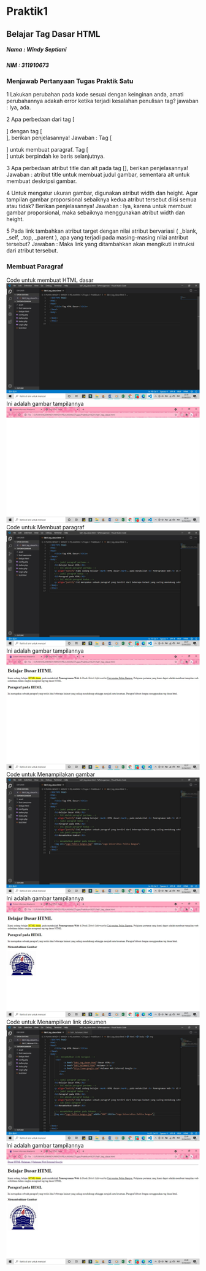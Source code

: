 # Praktik1
## Belajar Tag Dasar HTML

##### Nama : Windy Septiani
##### NIM  : 311910673

### Menjawab Pertanyaan Tugas Praktik Satu
1 Lakukan perubahan pada kode sesuai dengan keinginan anda, amati perubahannya adakah 
error ketika terjadi kesalahan penulisan tag?
jawaban : Iya, ada.

2 Apa perbedaan dari tag [<p>] dengan tag [<br>], berikan penjelasannya!
Jawaban : Tag [<p>] untuk membuat paragraf. Tag [<br>] untuk berpindah ke baris selanjutnya.

3 Apa perbedaan atribut title dan alt pada tag [<img>], berikan penjelasannya!
Jawaban : atribut title untuk membuat judul gambar, sementara alt untuk membuat deskripsi gambar.

4 Untuk mengatur ukuran gambar, digunakan atribut width dan height. Agar tampilan gambar 
proporsional sebaiknya kedua atribut tersebut diisi semua atau tidak? Berikan penjelasannya!
Jawaban : Iya, karena untuk membuat gambar proporsional, maka sebaiknya menggunakan atribut width dan height.

5 Pada link tambahkan atribut target dengan nilai atribut bervariasi ( _blank, _self, _top, 
_parent ), apa yang terjadi pada masing-masing nilai antribut tersebut?
Jawaban : Maka link yang ditambahkan akan mengikuti instruksi dari atribut tersebut.

### Membuat Paragraf
Code untuk membuat HTML dasar
![Gambar 1](Screenshot/ss1.jpg)
Ini adalah gambar tampilannya
![Gambar 2](Screenshot/ss2.jpg)
Code untuk Membuat paragraf
![Gambar 3](Screenshot/ss3.jpg)
Ini adalah gambar tampilannya
![Gambar 4](Screenshot/ss4.jpg)
Code untuk Menampilakan gambar
![Gambar 5](Screenshot/ss5.jpg)
Ini adalah gambar tampilannya
![Gambar 6](Screenshot/ss6.jpg)
Code untuk Menampilkan link dokumen
![Gambar 7](Screenshot/ss7.jpg)
Ini adalah gambar tampilannya
![Gambar 8](Screenshot/ss8.jpg)

